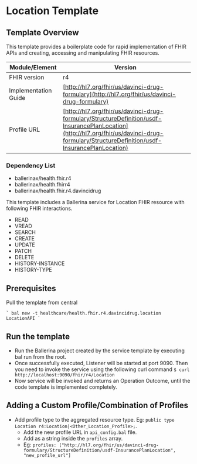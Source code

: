 # Location Template

## Template Overview

This template provides a boilerplate code for rapid implementation of FHIR APIs and creating, accessing and manipulating FHIR resources.

| Module/Element       | Version |
| -------------------- | ------- |
| FHIR version         | r4 |
| Implementation Guide | [http://hl7.org/fhir/us/davinci-drug-formulary](http://hl7.org/fhir/us/davinci-drug-formulary) |
| Profile URL          |[http://hl7.org/fhir/us/davinci-drug-formulary/StructureDefinition/usdf-InsurancePlanLocation](http://hl7.org/fhir/us/davinci-drug-formulary/StructureDefinition/usdf-InsurancePlanLocation)|

### Dependency List

- ballerinax/health.fhir.r4
- ballerinax/health.fhirr4
- ballerinax/health.fhir.r4.davincidrug

This template includes a Ballerina service for Location FHIR resource with following FHIR interactions.
- READ
- VREAD
- SEARCH
- CREATE
- UPDATE
- PATCH
- DELETE
- HISTORY-INSTANCE
- HISTORY-TYPE

## Prerequisites

Pull the template from central

    ` bal new -t healthcare/health.fhir.r4.davincidrug.location LocationAPI `

## Run the template

- Run the Ballerina project created by the service template by executing bal run from the root.
- Once successfully executed, Listener will be started at port 9090. Then you need to invoke the service using the following curl command
    ` $ curl http://localhost:9090/fhir/r4/Location `
- Now service will be invoked and returns an Operation Outcome, until the code template is implemented completely.

## Adding a Custom Profile/Combination of Profiles

- Add profile type to the aggregated resource type. Eg: `public type Location r4:Location|<Other_Location_Profile>;`.
    - Add the new profile URL in `api_config.bal` file.
    - Add as a string inside the `profiles` array.
    - Eg: `profiles: ["http://hl7.org/fhir/us/davinci-drug-formulary/StructureDefinition/usdf-InsurancePlanLocation", "new_profile_url"]`
